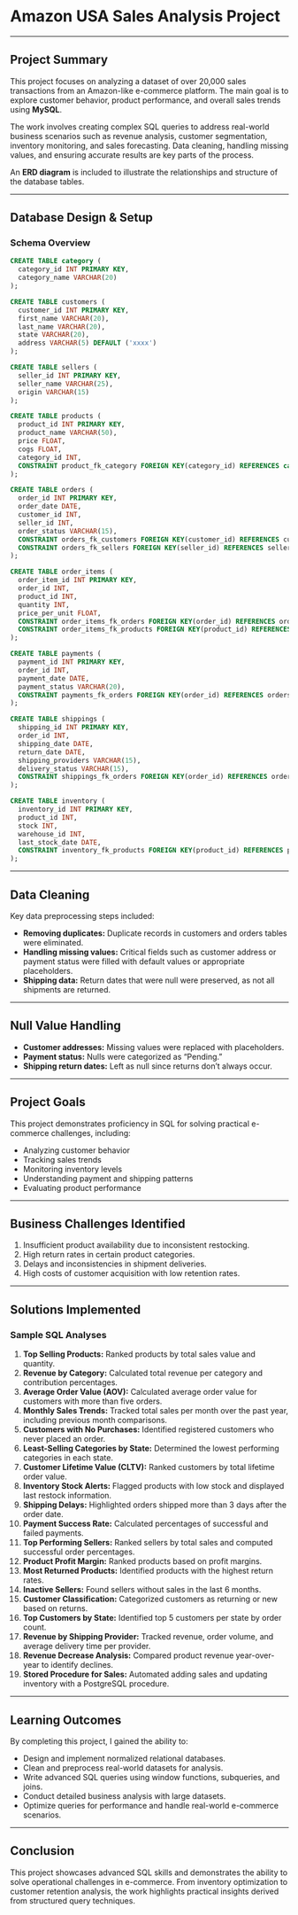 
# Amazon USA Sales Analysis Project


---

## Project Summary

This project focuses on analyzing a dataset of over 20,000 sales transactions from an Amazon-like e-commerce platform. The main goal is to explore customer behavior, product performance, and overall sales trends using **MySQL**.

The work involves creating complex SQL queries to address real-world business scenarios such as revenue analysis, customer segmentation, inventory monitoring, and sales forecasting. Data cleaning, handling missing values, and ensuring accurate results are key parts of the process.

An **ERD diagram** is included to illustrate the relationships and structure of the database tables.

---

## Database Design & Setup

### Schema Overview

```sql
CREATE TABLE category (
  category_id INT PRIMARY KEY,
  category_name VARCHAR(20)
);

CREATE TABLE customers (
  customer_id INT PRIMARY KEY,
  first_name VARCHAR(20),
  last_name VARCHAR(20),
  state VARCHAR(20),
  address VARCHAR(5) DEFAULT ('xxxx')
);

CREATE TABLE sellers (
  seller_id INT PRIMARY KEY,
  seller_name VARCHAR(25),
  origin VARCHAR(15)
);

CREATE TABLE products (
  product_id INT PRIMARY KEY,
  product_name VARCHAR(50),
  price FLOAT,
  cogs FLOAT,
  category_id INT,
  CONSTRAINT product_fk_category FOREIGN KEY(category_id) REFERENCES category(category_id)
);

CREATE TABLE orders (
  order_id INT PRIMARY KEY,
  order_date DATE,
  customer_id INT,
  seller_id INT,
  order_status VARCHAR(15),
  CONSTRAINT orders_fk_customers FOREIGN KEY(customer_id) REFERENCES customers(customer_id),
  CONSTRAINT orders_fk_sellers FOREIGN KEY(seller_id) REFERENCES sellers(seller_id)
);

CREATE TABLE order_items (
  order_item_id INT PRIMARY KEY,
  order_id INT,
  product_id INT,
  quantity INT,
  price_per_unit FLOAT,
  CONSTRAINT order_items_fk_orders FOREIGN KEY(order_id) REFERENCES orders(order_id),
  CONSTRAINT order_items_fk_products FOREIGN KEY(product_id) REFERENCES products(product_id)
);

CREATE TABLE payments (
  payment_id INT PRIMARY KEY,
  order_id INT,
  payment_date DATE,
  payment_status VARCHAR(20),
  CONSTRAINT payments_fk_orders FOREIGN KEY(order_id) REFERENCES orders(order_id)
);

CREATE TABLE shippings (
  shipping_id INT PRIMARY KEY,
  order_id INT,
  shipping_date DATE,
  return_date DATE,
  shipping_providers VARCHAR(15),
  delivery_status VARCHAR(15),
  CONSTRAINT shippings_fk_orders FOREIGN KEY(order_id) REFERENCES orders(order_id)
);

CREATE TABLE inventory (
  inventory_id INT PRIMARY KEY,
  product_id INT,
  stock INT,
  warehouse_id INT,
  last_stock_date DATE,
  CONSTRAINT inventory_fk_products FOREIGN KEY(product_id) REFERENCES products(product_id)
);
```

---

## Data Cleaning

Key data preprocessing steps included:

* **Removing duplicates:** Duplicate records in customers and orders tables were eliminated.
* **Handling missing values:** Critical fields such as customer address or payment status were filled with default values or appropriate placeholders.
* **Shipping data:** Return dates that were null were preserved, as not all shipments are returned.

---

## Null Value Handling

* **Customer addresses:** Missing values were replaced with placeholders.
* **Payment status:** Nulls were categorized as “Pending.”
* **Shipping return dates:** Left as null since returns don’t always occur.

---

## Project Goals

This project demonstrates proficiency in SQL for solving practical e-commerce challenges, including:

* Analyzing customer behavior
* Tracking sales trends
* Monitoring inventory levels
* Understanding payment and shipping patterns
* Evaluating product performance

---

## Business Challenges Identified

1. Insufficient product availability due to inconsistent restocking.
2. High return rates in certain product categories.
3. Delays and inconsistencies in shipment deliveries.
4. High costs of customer acquisition with low retention rates.

---

## Solutions Implemented

### Sample SQL Analyses

1. **Top Selling Products:** Ranked products by total sales value and quantity.
2. **Revenue by Category:** Calculated total revenue per category and contribution percentages.
3. **Average Order Value (AOV):** Calculated average order value for customers with more than five orders.
4. **Monthly Sales Trends:** Tracked total sales per month over the past year, including previous month comparisons.
5. **Customers with No Purchases:** Identified registered customers who never placed an order.
6. **Least-Selling Categories by State:** Determined the lowest performing categories in each state.
7. **Customer Lifetime Value (CLTV):** Ranked customers by total lifetime order value.
8. **Inventory Stock Alerts:** Flagged products with low stock and displayed last restock information.
9. **Shipping Delays:** Highlighted orders shipped more than 3 days after the order date.
10. **Payment Success Rate:** Calculated percentages of successful and failed payments.
11. **Top Performing Sellers:** Ranked sellers by total sales and computed successful order percentages.
12. **Product Profit Margin:** Ranked products based on profit margins.
13. **Most Returned Products:** Identified products with the highest return rates.
14. **Inactive Sellers:** Found sellers without sales in the last 6 months.
15. **Customer Classification:** Categorized customers as returning or new based on returns.
16. **Top Customers by State:** Identified top 5 customers per state by order count.
17. **Revenue by Shipping Provider:** Tracked revenue, order volume, and average delivery time per provider.
18. **Revenue Decrease Analysis:** Compared product revenue year-over-year to identify declines.
19. **Stored Procedure for Sales:** Automated adding sales and updating inventory with a PostgreSQL procedure.

---

## Learning Outcomes

By completing this project, I gained the ability to:

* Design and implement normalized relational databases.
* Clean and preprocess real-world datasets for analysis.
* Write advanced SQL queries using window functions, subqueries, and joins.
* Conduct detailed business analysis with large datasets.
* Optimize queries for performance and handle real-world e-commerce scenarios.

---

## Conclusion

This project showcases advanced SQL skills and demonstrates the ability to solve operational challenges in e-commerce. From inventory optimization to customer retention analysis, the work highlights practical insights derived from structured query techniques.

